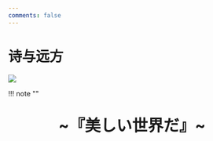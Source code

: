 ```yaml
---
comments: false
---
```


# 诗与远方

![](https://s2.loli.net/2024/04/27/Qs8HM6varyZRGmf.jpg)

!!! note "" 
    <br><br>
    <div align="center" style="font-size:32px;font-weight:bold">
        ~『美しい世界だ』~
    </div>
    <br><br><br>

